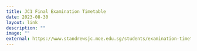 ```yaml
---
title: JC1 Final Examination Timetable
date: 2023-08-30
layout: link
description: ""
image: ""
external: https://www.standrewsjc.moe.edu.sg/students/examination-timetable/
---
```

